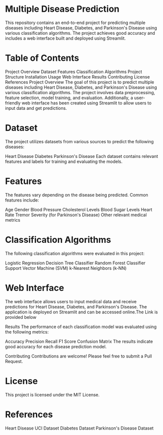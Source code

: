 # Multiple Disease Prediction
This repository contains an end-to-end project for predicting multiple diseases including Heart Disease, Diabetes, and Parkinson's Disease using various classification algorithms. The project achieves good accuracy and includes a web interface built and deployed using Streamlit.

# Table of Contents
Project Overview
Dataset
Features
Classification Algorithms
Project Structure
Installation
Usage
Web Interface
Results
Contributing
License
References
Project Overview
The goal of this project is to predict multiple diseases including Heart Disease, Diabetes, and Parkinson's Disease using various classification algorithms. The project involves data preprocessing, feature selection, model training, and evaluation. Additionally, a user-friendly web interface has been created using Streamlit to allow users to input data and get predictions.

# Dataset
The project utilizes datasets from various sources to predict the following diseases:

Heart Disease
Diabetes
Parkinson's Disease
Each dataset contains relevant features and labels for training and evaluating the models.

# Features
The features vary depending on the disease being predicted. Common features include:

Age
Gender
Blood Pressure
Cholesterol Levels
Blood Sugar Levels
Heart Rate
Tremor Severity (for Parkinson's Disease)
Other relevant medical metrics

# Classification Algorithms
The following classification algorithms were evaluated in this project:

Logistic Regression
Decision Tree Classifier
Random Forest Classifier
Support Vector Machine (SVM)
k-Nearest Neighbors (k-NN)

# Web Interface
The web interface allows users to input medical data and receive predictions for Heart Disease, Diabetes, and Parkinson's Disease. The application is deployed on Streamlit and can be accessed online.The Link is provided below

Results
The performance of each classification model was evaluated using the following metrics:

Accuracy
Precision
Recall
F1 Score
Confusion Matrix
The results indicate good accuracy for each disease prediction model.

Contributing
Contributions are welcome! Please feel free to submit a Pull Request.

# License
This project is licensed under the MIT License.

# References
Heart Disease UCI Dataset
Diabetes Dataset
Parkinson's Disease Dataset
